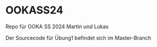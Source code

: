 # OOKASS24
Repo für OOKA SS 2024 Martin und Lukas

Der Sourcecode für Übung1 befindet sich im Master-Branch
